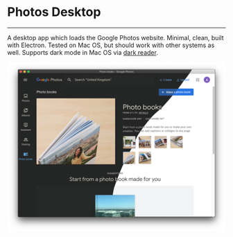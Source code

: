 # Photos Desktop
-------------------------------

A desktop app which loads the Google Photos website.
Minimal, clean, built with Electron.
Tested on Mac OS, but should work with other systems as well.
Supports dark mode in Mac OS via [dark reader](https://github.com/darkreader/darkreader).

![Photos Desktop screenshot](https://github.com/aterenin/Photos/blob/master/docs/screenshot.png?raw=true)
